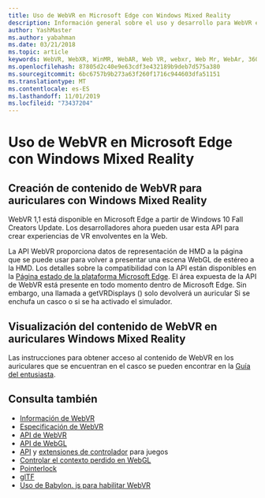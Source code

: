 ```yaml
---
title: Uso de WebVR en Microsoft Edge con Windows Mixed Reality
description: Información general sobre el uso y desarrollo para WebVR en Windows Mixed Reality
author: YashMaster
ms.author: yabahman
ms.date: 03/21/2018
ms.topic: article
keywords: WebVR, WebXR, WinMR, WebAR, Web VR, webxr, Web Mr, WebAr, 360, 360 vídeo, 360 vídeos, 360 Photo, 360 photos, 360 Content, Web inmersivo, immersiveweb, IW
ms.openlocfilehash: 87805d2c40e9e63cdf3e432189b9deb7d575a380
ms.sourcegitcommit: 6bc6757b9b273a63f260f1716c944603dfa51151
ms.translationtype: MT
ms.contentlocale: es-ES
ms.lasthandoff: 11/01/2019
ms.locfileid: "73437204"
---
```

# <a name="using-webvr-in-microsoft-edge-with-windows-mixed-reality"></a>Uso de WebVR en Microsoft Edge con Windows Mixed Reality

## <a name="creating-webvr-content-for-windows-mixed-reality-immersive-headsets"></a>Creación de contenido de WebVR para auriculares con Windows Mixed Reality

WebVR 1,1 está disponible en Microsoft Edge a partir de Windows 10 Fall Creators Update. Los desarrolladores ahora pueden usar esta API para crear experiencias de VR envolventes en la Web.

La API WebVR proporciona datos de representación de HMD a la página que se puede usar para volver a presentar una escena WebGL de estéreo a la HMD. Los detalles sobre la compatibilidad con la API están disponibles en la [Página estado de la plataforma Microsoft Edge](https://developer.microsoft.com/microsoft-edge/platform/status/webvr/). El área expuesta de la API de WebVR está presente en todo momento dentro de Microsoft Edge. Sin embargo, una llamada a getVRDisplays () solo devolverá un auricular Si se enchufa un casco o si se ha activado el simulador.

## <a name="viewing-webvr-content-in-windows-mixed-reality-immersive-headsets"></a>Visualización del contenido de WebVR en auriculares Windows Mixed Reality

Las instrucciones para obtener acceso al contenido de WebVR en los auriculares que se encuentran en el casco se pueden encontrar en la [Guía del entusiasta](https://docs.microsoft.com/windows/mixed-reality/enthusiast-guide/webvr).

## <a name="see-also"></a>Consulta también
* [Información de WebVR](https://webvr.info)
* [Especificación de WebVR](https://w3c.github.io/webvr/)
* [API de WebVR](https://msdn.microsoft.com/library/mt806281(v=vs.85).aspx)
* [API de WebGL](https://msdn.microsoft.com/library/bg182648(v=vs.85).aspx)
* [API](https://msdn.microsoft.com/library/dn743630(v=vs.85).aspx) y [extensiones de controlador](https://w3c.github.io/gamepad/extensions.html) para juegos
* [Controlar el contexto perdido en WebGL](https://www.khronos.org/webgl/wiki/HandlingContextLost)
* [Pointerlock](https://www.w3.org/TR/pointerlock/)
* [glTF](https://www.khronos.org/gltf)
* [Uso de Babylon. js para habilitar WebVR](https://docs.microsoft.com/windows/uwp/get-started/adding-webvr-to-a-babylonjs-game)

